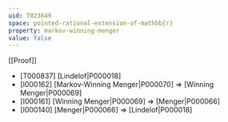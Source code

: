 ```yaml
---
uid: T023649
space: pointed-rational-extension-of-mathbb{r}
property: markov-winning-menger
value: false
---
```

[[Proof]]

* [T000837] [Lindelof|P000018]
* [I000162] [Markov-Winning Menger|P000070] => [Winning Menger|P000069]
* [I000161] [Winning Menger|P000069] => [Menger|P000066]
* [I000140] [Menger|P000066] => [Lindelof|P000018]

